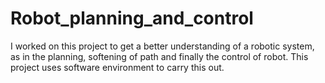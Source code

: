 # Robot_planning_and_control
I worked on this project to get a better understanding of a robotic system, as in the planning, softening of path and finally the control of robot. This project uses software environment to carry this out.
